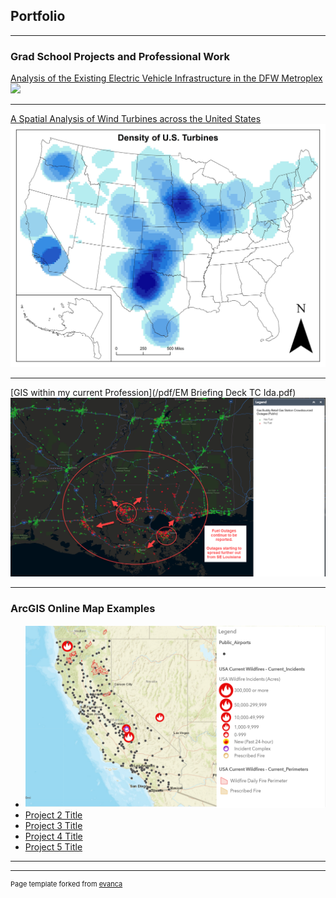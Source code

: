 ## Portfolio

---

### Grad School Projects and Professional Work

[Analysis of the Existing Electric Vehicle Infrastructure in the DFW Metroplex](/pdf/JMammen_GIS5253-999_FinalProject.pdf)
<img src="/images/Dallas_Driveshed_Mile.jpg">

---
[A Spatial Analysis of Wind Turbines across the United States](/sample_page)
<img src="/images/Density_Turbine_ArcMap.jpg">

---
[GIS within my current Profession](/pdf/EM Briefing Deck TC Ida.pdf)
<img src="/images/GAs_Outages.png">

---

### ArcGIS Online Map Examples

- [![California Wildfires(<50% Contained)](images/GIS_Online_Map.PNG)](https://arcg.is/DvXHH)
- [Project 2 Title](http://example.com/)
- [Project 3 Title](http://example.com/)
- [Project 4 Title](http://example.com/)
- [Project 5 Title](http://example.com/)

---




---
<p style="font-size:11px">Page template forked from <a href="https://github.com/evanca/quick-portfolio">evanca</a></p>
<!-- Remove above link if you don't want to attibute -->
